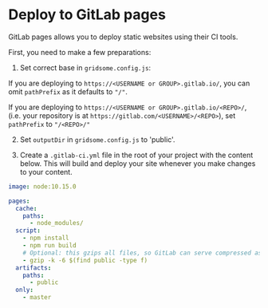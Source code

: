 # Deploy to GitLab pages

GitLab pages allows you to deploy static websites using their CI tools.

First, you need to make a few preparations:

1. Set correct base in `gridsome.config.js`:

If you are deploying to `https://<USERNAME or GROUP>.gitlab.io/`, you can omit `pathPrefix` as it defaults to `"/"`.

If you are deploying to `https://<USERNAME or GROUP>.gitlab.io/<REPO>/`, (i.e. your repository is at `https://gitlab.com/<USERNAME>/<REPO>`), set `pathPrefix` to `"/<REPO>/"`

2. Set `outputDir` in `gridsome.config.js` to 'public'.

3. Create a `.gitlab-ci.yml` file in the root of your project with the content below. This will build and deploy your site whenever you make changes to your content.

```yaml
image: node:10.15.0

pages:
  cache:
    paths:
      - node_modules/
  script:
    - npm install
    - npm run build
    # Optional: this gzips all files, so GitLab can serve compressed assets.
    - gzip -k -6 $(find public -type f)
  artifacts:
    paths:
      - public
  only:
    - master
```
